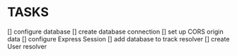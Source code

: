 # TASKS

[] configure database
[] create database connection
[] set up CORS origin data
[] configure Express Session
[] add database to track resolver
[] create User resolver
